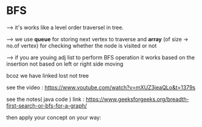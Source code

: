 # BFS #

  --> it's works like a level order traversel in tree. 
  
  --> we use **queue** for storing next vertex to traverse and **array** (of size -> no.of vertex) for checking whether the node is visited or not
  
  --> if you are youing adj list to perform BFS operation it works based on the insertion not based on left or right side moving 
      
   bcoz we have linked lost not tree
                          
                          
   see the video : https://www.youtube.com/watch?v=mXUZ3jeaQLo&t=1379s
   
   see the notes( java code ) link : https://www.geeksforgeeks.org/breadth-first-search-or-bfs-for-a-graph/
   
   then apply your concept on your way:
   
   
